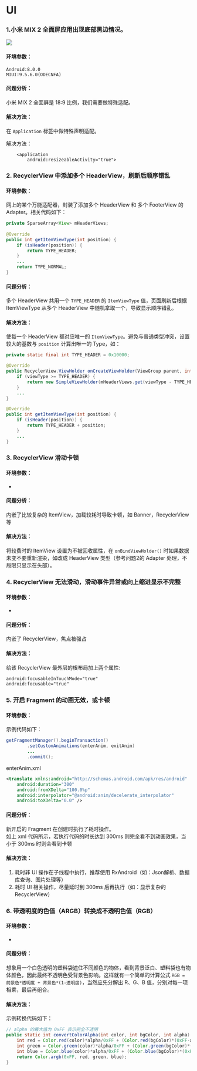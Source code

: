 # UI 


### 1.小米 MIX 2 全面屏应用出现底部黑边情况。

![](/img/mix2-black-edge.png)


#### 环境参数：

```
Android:8.0.0
MIUI:9.5.6.0(ODECNFA)
```

#### 问题分析：

小米 MIX 2 全面屏是 18:9 比例，我们需要做特殊适配。

#### 解决方法：

在 `Application` 标签中做特殊声明适配。

解决方法：

```
    <application
        android:resizeableActivity="true">
```



### 2. RecyclerView 中添加多个 HeaderView，刷新后顺序错乱

#### 环境参数：

网上的某个万能适配器，封装了添加多个 HeaderView 和 多个 FooterView 的 Adapter。相关代码如下：

```java
private SparseArray<View> mHeaderViews;
    
@Override
public int getItemViewType(int position) {
    if (isHeader(position)) {
        return TYPE_HEADER;
    }
    ...
    return TYPE_NORMAL;
}
```

#### 问题分析：

多个 HeaderView 共用一个 `TYPE_HEADER` 的 `ItemViewType` 值，页面刷新后根据 ItemViewType 从多个 HeaderView 中随机拿取一个，导致显示顺序错乱。

#### 解决方法：

使每一个 HeaderView 都对应唯一的 `ItemViewType`。避免与普通类型冲突，设置较大的基数与 `position` 计算出唯一的 Type，如：

```java
private static final int TYPE_HEADER = 0x10000;

@Override
public RecyclerView.ViewHolder onCreateViewHolder(ViewGroup parent, int viewType) {
    if (viewType >= TYPE_HEADER) {
        return new SimpleViewHolder(mHeaderViews.get(viewType - TYPE_HEADER));
    }
    ...
}

@Override
public int getItemViewType(int position) {
    if (isHeader(position)) {
        return TYPE_HEADER + position;
    }
    ...
}
```



### 3. RecyclerView 滑动卡顿

#### 环境参数：

*

#### 问题分析：

内嵌了比较复杂的 ItemView，加载较耗时导致卡顿，如 Banner，RecyclerView 等

#### 解决方法：

将较费时的 ItemView 设置为不被回收属性，在 `onBindViewHolder()` 时如果数据未变不要重新渲染，如改成 HeaderView 类型（参考问题2的 Adapter 处理，不局限只显示在头部）。



### 4. RecyclerView 无法滑动，滑动事件异常或向上缩进显示不完整

#### 环境参数：

*

#### 问题分析：

内嵌了 RecyclerView，焦点被强占

#### 解决方法：

给该 RecyclerView 最外层的根布局加上两个属性:

```xml
android:focusableInTouchMode="true"
android:focusable="true"
```



### 5. 开启 Fragment 的动画无效，或卡顿

#### 环境参数：

示例代码如下：

```java
getFragmentManager().beginTransaction()
        .setCustomAnimations(enterAnim, exitAnim)
        ...
        .commit();
```

enterAnim.xml

```xml
<translate xmlns:android="http://schemas.android.com/apk/res/android"
    android:duration="300"
    android:fromXDelta="100.0%p"
    android:interpolator="@android:anim/decelerate_interpolator"
    android:toXDelta="0.0" />
```

#### 问题分析：

新开启的 Fragment 在创建时执行了耗时操作。   
如上 xml 代码所示，若执行代码的时长达到 300ms 则完全看不到动画效果，当小于 300ms 时则会看到卡顿

#### 解决方法：

1. 耗时非 UI 操作在子线程中执行，推荐使用 RxAndroid（如：Json解析、数据库查询、图片处理等）
2. 耗时 UI 相关操作，尽量延时到 300ms 后再执行（如：显示复杂的RecyclerView）



### 6. 带透明度的色值（ARGB）转换成不透明色值（RGB）

#### 环境参数：

*

#### 问题分析：

想象用一个白色透明的塑料袋遮住不同颜色的物体，看到背景泛白、塑料袋也有物体颜色，因此最终不透明色受背景色影响。这样就有一个简单的计算公式 `RGB = 前景色*透明度 + 背景色*(1-透明度)`，当然应先分解出 R、G、B 值，分别对每一项相乘，最后再组合。

#### 解决方法：

示例转换代码如下：

```java
// alpha 的最大值为 0xFF 表示完全不透明
public static int convertColorAlpha(int color, int bgColor, int alpha) {
    int red = Color.red(color)*alpha/0xFF + (Color.red(bgColor)*(0xFF-alpha))/0xFF;
    int green = Color.green(color)*alpha/0xFF + (Color.green(bgColor)*(0xFF-alpha))/0xFF;
    int blue = Color.blue(color)*alpha/0xFF + (Color.blue(bgColor)*(0xFF-alpha))/0xFF;
    return Color.argb(0xFF, red, green, blue);
}
```


